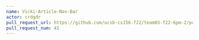 ```yaml
---
name: Vicki-Article-Nav-Bar
actor: crdgdr
pull_request_url: https://github.com/ucsb-cs156-f22/team03-f22-6pm-2/pull/41
pull_request_num: 41
---
```

